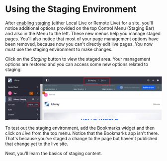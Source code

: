 # Using the Staging Environment

After [enabling staging](/discover/portal/-/knowledge_base/7-1/enabling-staging)
(either Local Live or Remote Live) for a site, you'll notice additional options
provided on the top Control Menu (Staging Bar) and also in the Menu to the left.
These new menus help you manage staged pages. You'll also notice that most of
your page management options have been removed, because now you can't directly
edit live pages. You now must use the staging environment to make changes.

Click on the *Staging* button to view the staged area. Your management options
are restored and you can access some new options related to staging. 

![Figure 1: You can see the new staging options added to the top and left of your screen.](../../../../images/staging-live-page.png)

To test out the staging environment, add the Bookmarks widget and then click on
*Live* from the top menu. Notice that the Bookmarks app isn't there. That's
because you've staged a change to the page but haven't published that change yet
to the live site.

Next, you'll learn the basics of staging content.